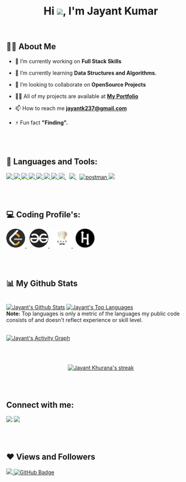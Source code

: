 
<h1 align="center">Hi <img src="https://raw.githubusercontent.com/MartinHeinz/MartinHeinz/master/wave.gif" width="30px">, I'm Jayant Kumar</h1>

<br/>

## 🙋‍♂️ About Me

- 🔭 I’m currently working on **Full Stack Skills**

- 🌱 I’m currently learning **Data Structures and Algorithms.**

- 👯 I’m looking to collaborate on **OpenSource Projects**

- 👨‍💻 All of my projects are available at **[My Portfolio](http://jayantkr.rf.gd/)**

- 📫 How to reach me **jayantk237@gmail.com**

- ⚡ Fun fact **"Finding".**

<br/>
<br/>

## 🚀 Languages and Tools:

<p align="left"> 
    <a href="https://www.java.com" target="_blank"> <img src="https://img.icons8.com/color/48/000000/java-coffee-cup-logo.png"/> </a>
    <a href="https://reactjs.org/" target="_blank"> <img src="https://img.icons8.com/color/48/000000/react-native.png"/> </a>
    <a href="https://spring.io/projects/spring-boot" target="_blank"> <img src="https://img.icons8.com/color/48/000000/spring-logo.png"/> </a> 
    <a href="https://developer.mozilla.org/en-US/docs/Web/JavaScript" target="_blank"> <img src="https://img.icons8.com/color/48/000000/javascript.png"/> </a> 
    <a href="https://www.w3.org/html/" target="_blank"> <img src="https://img.icons8.com/color/48/000000/html-5.png"/> </a> 
    <a href="https://www.w3schools.com/css/" target="_blank"> <img src="https://img.icons8.com/color/48/000000/css3.png"/> </a> 
    <a href="https://getbootstrap.com" target="_blank"> <img src="https://img.icons8.com/color/48/000000/bootstrap.png"/> </a> 
    <a style="padding-right:8px;" href="https://nodejs.org" target="_blank"> <img src="https://img.icons8.com/color/48/000000/nodejs.png"/> </a> 
    <a style="padding-right:8px;" href="https://www.mysql.com/" target="_blank"> <img src="https://img.icons8.com/fluent/50/000000/mysql-logo.png"/> </a>
        <a href="https://postman.com" target="_blank"> <img src="https://www.vectorlogo.zone/logos/getpostman/getpostman-icon.svg" alt="postman" width="45" height="45"/> </a>   
    <a href="https://git-scm.com/" target="_blank"> <img src="https://img.icons8.com/color/48/000000/git.png"/> </a> 
</p>

<br/>
<br/>

## 💻 Coding Profile's:

<p align="left"> 
    <a href="https://leetcode.com/Jayantk237/" target="_blank"> <img src="https://github.com/Jayantk123/know-about-me/blob/main/leetcode-logo.png" width="50vh"> </a>&nbsp
    <a href="https://auth.geeksforgeeks.org/user/jayantk237/practice/" target="_blank"> <img src="https://github.com/Jayantk123/know-about-me/blob/main/gfg%20logo.png" width="50vh"> </a>&nbsp
    <a href="https://www.codechef.com/users/jayantk237/" target="_blank"> <img src="https://github.com/Jayantk123/know-about-me/blob/main/codechef-logo.png" width="50vh"> </a>&nbsp
    <a href="https://www.hackerrank.com/jayantk237?hr_r=1" target="_blank"> <img src="https://github.com/Jayantk123/know-about-me/blob/main/hackerrank-logo.png" width="50vh"> </a>

</p>

<br/>
<br/>

## 📊 My Github Stats

  <br/>
    <a href="https://github.com/Jayantk123/github-readme-stats"><img alt="Jayant's Github Stats" src="https://github-readme-stats.vercel.app/api?username=Jayantk123&show_icons=true&count_private=true&theme=react&hide_border=true&bg_color=0D1117" /></a>
  <a href="https://github.com/Jayantk123/github-readme-stats"><img alt="Jayant's Top Languages" src="https://github-readme-stats.vercel.app/api/top-langs/?username=Jayantk123&langs_count=8&count_private=true&layout=compact&theme=react&hide_border=true&bg_color=0D1117" /></a>
  <br/>
  <b>Note:</b> Top languages is only a metric of the languages my public code consists of and doesn't reflect experience or skill level.


<br/>
<br/>

<a href="https://github.com/Jayantk123/github-readme-activity-graph"><img alt="Jayant's Activity Graph" src="https://activity-graph.herokuapp.com/graph?username=Jayantk123&bg_color=0D1117&color=5BCDEC&line=5BCDEC&point=FFFFFF&hide_border=true" /></a>

<br/>
<br/>

<p align="center">
    <a href="https://github.com/Jayantk123/github-readme-streak-stats">
        <img title="🔥 Get streak stats for your profile at git.io/streak-stats" alt="Jayant Khurana's streak" src="https://github-readme-streak-stats.herokuapp.com/?user=Jayantk123&theme=black-ice&hide_border=true&stroke=0000&background=060A0CD0"/>
    </a>
</p>

<br/>
<br/>

## Connect with me:
<p align="center">

<a href = "https://www.linkedin.com/in/jayant-kumar-98026b1a6/" target="_blank"><img src="https://img.icons8.com/fluent/48/000000/linkedin.png"/></a>
<a href = "https://www.instagram.com/jayantk_21/" target="_blank"><img src="https://img.icons8.com/fluent/48/000000/instagram-new.png"/></a>


</p>

<br/>
<br/>

## ❤ Views and Followers
<a href="https://github.com/Jayantk123/github-profile-views-counter">
    <img src="https://komarev.com/ghpvc/?username=Jayantk123">
</a>
<a href="https://github.com/Jayantk123?tab=followers"><img src="https://img.shields.io/github/followers/Jayantk123?label=Followers&style=social" alt="GitHub Badge"></a>


